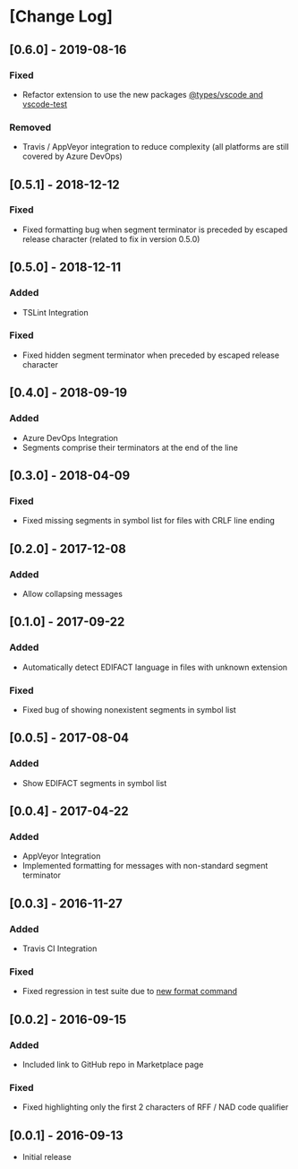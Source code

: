 # [Change Log]

## [0.6.0] - 2019-08-16
### Fixed
 * Refactor extension to use the new packages [@types/vscode and vscode-test](https://code.visualstudio.com/updates/v1_36#_splitting-vscode-package-into-typesvscode-and-vscodetest)

### Removed
 * Travis / AppVeyor integration to reduce complexity (all platforms are still covered by Azure DevOps)

## [0.5.1] - 2018-12-12
### Fixed
 * Fixed formatting bug when segment terminator is preceded by escaped release character (related to fix in version 0.5.0)

## [0.5.0] - 2018-12-11
### Added
 * TSLint Integration

### Fixed
 * Fixed hidden segment terminator when preceded by escaped release character

## [0.4.0] - 2018-09-19
### Added
 * Azure DevOps Integration
 * Segments comprise their terminators at the end of the line

## [0.3.0] - 2018-04-09
### Fixed
 * Fixed missing segments in symbol list for files with CRLF line ending

## [0.2.0] - 2017-12-08
### Added
 * Allow collapsing messages 

## [0.1.0] - 2017-09-22
### Added
 * Automatically detect EDIFACT language in files with unknown extension

### Fixed
 * Fixed bug of showing nonexistent segments in symbol list

## [0.0.5] - 2017-08-04
### Added
 * Show EDIFACT segments in symbol list

## [0.0.4] - 2017-04-22
### Added
 * AppVeyor Integration
 * Implemented formatting for messages with non-standard segment terminator

## [0.0.3] - 2016-11-27
### Added
 * Travis CI Integration

### Fixed
 * Fixed regression in test suite due to [new format command](https://code.visualstudio.com/updates/v1_7#_new-commands)

## [0.0.2] - 2016-09-15
### Added 
 * Included link to GitHub repo in Marketplace page

### Fixed
 * Fixed highlighting only the first 2 characters of RFF / NAD code qualifier

## [0.0.1] - 2016-09-13
 * Initial release
